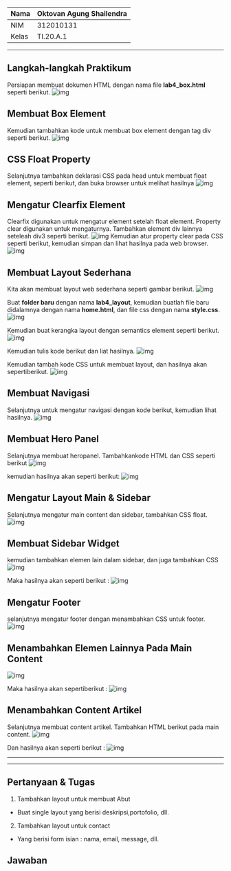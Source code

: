 | Nama  | Oktovan Agung Shailendra|
|-------|-------------------------|
|NIM    |312010131                |
| Kelas | TI.20.A.1               |

---

## Langkah-langkah Praktikum
Persiapan membuat dokumen HTML dengan nama file **lab4_box.html** seperti berikut.
![img](img/img1.png)

## Membuat Box Element
Kemudian tambahkan kode untuk membuat box element dengan tag div seperti berikut.
![img](img/img2.png)

## CSS Float Property
Selanjutnya tambahkan deklarasi CSS pada head untuk membuat float element, seperti berikut, dan buka browser untuk melihat hasilnya
![img](img/img3.png)

## Mengatur Clearfix Element
Clearfix digunakan untuk mengatur element setelah float element. Property clear digunakan untuk mengaturnya.
Tambahkan element div lainnya seteleah div3 seperti berikut.
![img](img/img4.png)
Kemudian atur property clear pada CSS seperti berikut, kemudian simpan dan lihat hasilnya pada web browser.
![img](img/img5.png)

## Membuat Layout Sederhana
Kita akan membuat layout web sederhana seperti gambar berikut.
![img](img/layout.png)

Buat **folder baru** dengan nama **lab4_layout**, kemudian buatlah file baru didalamnya dengan nama **home.html**, dan file css dengan nama **style.css**.
![img](img/img6.png)

Kemudian buat kerangka layout dengan semantics element seperti berikut.
![img](img/kerangkalayout.png)

Kemudian tulis kode berikut dan liat hasilnya.
![img](img/img7.png)

Kemudian tambah kode CSS untuk membuat layout, dan hasilnya akan sepertiberikut.
![img](img/img8.png)

## Membuat Navigasi
Selanjutnya untuk mengatur navigasi dengan kode berikut, kemudian lihat hasilnya.
![img](img/img9.png)

## Membuat Hero Panel
Selanjutnya membuat heropanel. Tambahkankode HTML dan CSS seperti berikut
![img](img/img10.png)

kemudian hasilnya akan seperti berikut:
![img](img/img11.png)

## Mengatur Layout Main & Sidebar
Selanjutnya mengatur main content dan sidebar, tambahkan CSS float.
![img](img/img12.png)

## Membuat Sidebar Widget
kemudian tambahkan elemen lain dalam sidebar, dan juga tambahkan CSS
![img](img/img13.png)

Maka hasilnya akan seperti berikut :
![img](img/img14.png)

## Mengatur Footer
selanjutnya mengatur footer dengan menambahkan CSS untuk footer.
![img](img/img15.png)

## Menambahkan Elemen Lainnya Pada Main Content
![img](img/img16.png)

Maka hasilnya akan sepertiberikut :
![img](img/img17.png)

## Menambahkan Content Artikel
Selanjutnya membuat content artikel. Tambahkan HTML berikut pada main content.
![img](img/img18.png)

Dan hasilnya akan seperti berikut :
![img](img/img19.png)

----
----

## Pertanyaan & Tugas 

1. Tambahkan layout untuk membuat Abut
- Buat single layout yang berisi deskripsi,portofolio, dll.
2. Tambahkan layout untuk contact
- Yang berisi form isian : nama, email, message, dll.

## Jawaban

